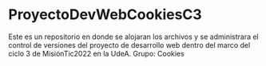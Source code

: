 # ProyectoDevWebCookiesC3
Este es un repositorio en donde se alojaran los archivos y se administrara el control de versiones del proyecto de desarrollo web dentro del marco del ciclo 3 de MisiónTic2022 en la UdeA. Grupo: Cookies
